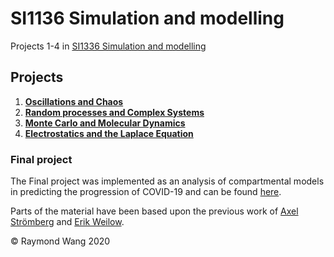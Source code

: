# SI1136 Simulation and modelling
Projects 1-4 in [SI1336 Simulation and modelling](https://www.kth.se/student/kurser/kurs/SI1336?l=en)

## Projects
1. [**Oscillations and Chaos**](https://gits-15.sys.kth.se/raymondw/SI1336/tree/master/Project%201)
2. [**Random processes and Complex Systems**](https://gits-15.sys.kth.se/raymondw/SI1336/tree/master/Project%202)
3. [**Monte Carlo and Molecular Dynamics**](https://gits-15.sys.kth.se/raymondw/SI1336/tree/master/Project%203)
4. [**Electrostatics and the Laplace Equation**](https://gits-15.sys.kth.se/raymondw/SI1336/tree/master/Project%204)

### Final project
The Final project was implemented as an analysis of compartmental models <br/>
in predicting the progression of COVID-19 
and can be found [here](https://github.com/raymondw99/Compartmental-Models).

Parts of the material have been based upon the previous work of [Axel Strömberg](https://github.com/axelstr/Simulation_and_modeling)
and [Erik Weilow](https://github.com/eweilow/simulation-and-modeling). 

© Raymond Wang 2020
